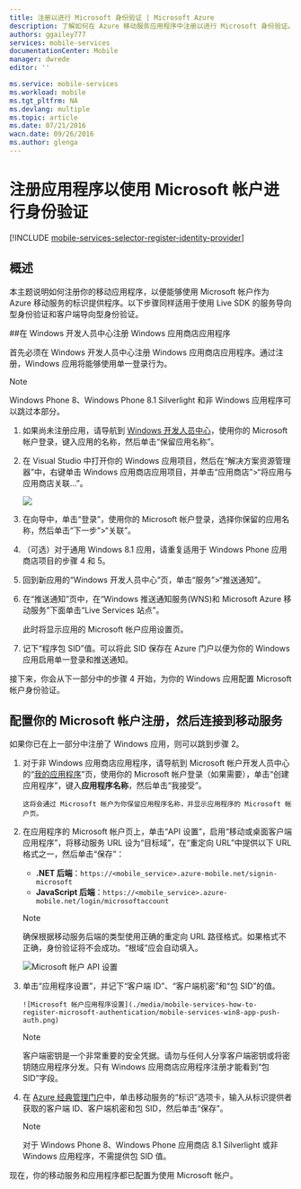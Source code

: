 ```yaml
---
title: 注册以进行 Microsoft 身份验证 | Microsoft Azure
description: 了解如何在 Azure 移动服务应用程序中注册以进行 Microsoft 身份验证。
authors: ggailey777
services: mobile-services
documentationCenter: Mobile
manager: dwrede
editor: ''

ms.service: mobile-services
ms.workload: mobile
ms.tgt_pltfrm: NA
ms.devlang: multiple
ms.topic: article
ms.date: 07/21/2016
wacn.date: 09/26/2016
ms.author: glenga
---
```


# 注册应用程序以使用 Microsoft 帐户进行身份验证

[!INCLUDE [mobile-services-selector-register-identity-provider](../../includes/mobile-services-selector-register-identity-provider.md)]

## 概述 

本主题说明如何注册你的移动应用程序，以便能够使用 Microsoft 帐户作为 Azure 移动服务的标识提供程序。以下步骤同样适用于使用 Live SDK 的服务导向型身份验证和客户端导向型身份验证。

##在 Windows 开发人员中心注册 Windows 应用商店应用程序

首先必须在 Windows 开发人员中心注册 Windows 应用商店应用程序。通过注册，Windows 应用将能够使用单一登录行为。

>[!NOTE]
>Windows Phone 8、Windows Phone 8.1 Silverlight 和非 Windows 应用程序可以跳过本部分。

1. 如果尚未注册应用，请导航到 [Windows 开发人员中心](https://dev.windows.com/dashboard/Application/New)，使用你的 Microsoft 帐户登录，键入应用的名称，然后单击“保留应用名称”。

3. 在 Visual Studio 中打开你的 Windows 应用项目，然后在“解决方案资源管理器”中，右键单击 Windows 应用商店应用项目，并单击“应用商店”>“将应用与应用商店关联...”。

      ![](./media/mobile-services-how-to-register-microsoft-authentication/mobile-services-store-association.png)

5. 在向导中，单击“登录”，使用你的 Microsoft 帐户登录，选择你保留的应用名称，然后单击“下一步”>“关联”。

6. （可选）对于通用 Windows 8.1 应用，请重复适用于 Windows Phone 应用商店项目的步骤 4 和 5。

6. 回到新应用的“Windows 开发人员中心”页，单击“服务”>“推送通知”。

7. 在“推送通知”页中，在“Windows 推送通知服务(WNS)和 Microsoft Azure 移动服务”下面单击“Live Services 站点”。

    此时将显示应用的 Microsoft 帐户应用设置页。

8. 记下“程序包 SID”值。可以将此 SID 保存在 Azure 门户以便为你的 Windows 应用启用单一登录和推送通知。

接下来，你会从下一部分中的步骤 4 开始，为你的 Windows 应用配置 Microsoft 帐户身份验证。

## 配置你的 Microsoft 帐户注册，然后连接到移动服务

如果你已在上一部分中注册了 Windows 应用，则可以跳到步骤 2。

1. 对于非 Windows 应用商店应用程序，请导航到 Microsoft 帐户开发人员中心的“[我的应用程序](http://go.microsoft.com/fwlink/p/?LinkId=262039)”页，使用你的 Microsoft 帐户登录（如果需要），单击“创建应用程序”，键入**应用程序名称**，然后单击“我接受”。

       这将会通过 Microsoft 帐户为你保留应用程序名称，并显示应用程序的 Microsoft 帐户页。

2. 在应用程序的 Microsoft 帐户页上，单击“API 设置”，启用“移动或桌面客户端应用程序”，将移动服务 URL 设为“目标域”，在“重定向 URL”中提供以下 URL 格式之一，然后单击“保存”：

    + **.NET 后端**：`https://<mobile_service>.azure-mobile.net/signin-microsoft`
    + **JavaScript 后端**：`https://<mobile_service>.azure-mobile.net/login/microsoftaccount` 

     >[!NOTE]
     >确保根据移动服务后端的类型使用正确的重定向 URL 路径格式。如果格式不正确，身份验证将不会成功。“根域”应会自动填入。

    ![Microsoft 帐户 API 设置](./media/mobile-services-how-to-register-microsoft-authentication/mobile-services-win8-app-push-auth-2.png)

4. 单击“应用程序设置”，并记下“客户端 ID”、“客户端机密”和“包 SID”的值。

       ![Microsoft 帐户应用程序设置](./media/mobile-services-how-to-register-microsoft-authentication/mobile-services-win8-app-push-auth.png)

    > [!NOTE]
    >客户端密钥是一个非常重要的安全凭据。请勿与任何人分享客户端密钥或将密钥随应用程序分发。只有 Windows 应用商店应用程序注册才能看到“包 SID”字段。

4. 在 [Azure 经典管理门户]中，单击移动服务的“标识”选项卡，输入从标识提供者获取的客户端 ID、客户端机密和包 SID，然后单击“保存”。

    >[!NOTE]
    >对于 Windows Phone 8、Windows Phone 应用商店 8.1 Silverlight 或非 Windows 应用程序，不需提供包 SID 值。

现在，你的移动服务和应用程序都已配置为使用 Microsoft 帐户。

<!-- Anchors. -->

<!-- Images. -->

<!-- URLs. -->

[Submit an app page]: http://go.microsoft.com/fwlink/p/?LinkID=266582
[My Applications]: http://go.microsoft.com/fwlink/p/?LinkId=262039

[Azure 经典管理门户]: https://manage.windowsazure.cn/

<!---HONumber=Mooncake_0118_2016-->